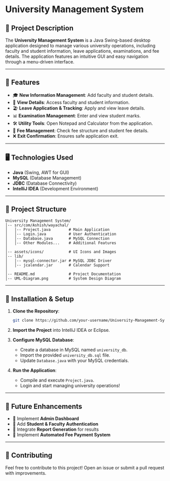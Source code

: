 # University Management System

## 📌 Project Description
The **University Management System** is a Java Swing-based desktop application designed to manage various university operations, including faculty and student information, leave applications, examinations, and fee details. The application features an intuitive GUI and easy navigation through a menu-driven interface.

---

## 🚀 Features
- 🎓 **New Information Management**: Add faculty and student details.
- 📜 **View Details**: Access faculty and student information.
- 🏖️ **Leave Application & Tracking**: Apply and view leave details.
- 📊 **Examination Management**: Enter and view student marks.
- 🛠️ **Utility Tools**: Open Notepad and Calculator from the application.
- 🏦 **Fee Management**: Check fee structure and student fee details.
- ❌ **Exit Confirmation**: Ensures safe application exit.

---

## 🖥️ Technologies Used
- **Java** (Swing, AWT for GUI)
- **MySQL** (Database Management)
- **JDBC** (Database Connectivity)
- **IntelliJ IDEA** (Development Environment)

---

## 📂 Project Structure
```
University Management System/
│-- src/com/Ashish/wayachal/
│   │-- Project.java        # Main Application
│   │-- Login.java          # User Authentication
│   │-- Database.java       # MySQL Connection
│   │-- Other Modules...    # Additional Features
│
│-- assets/icons/           # UI Icons and Images
│-- lib/
│   │-- mysql-connector.jar # MySQL JDBC Driver
│   │-- jcalendar.jar       # Calendar Support
│
│-- README.md               # Project Documentation
│-- UML-Diagram.png         # System Design Diagram
```

---

## 📖 Installation & Setup
1. **Clone the Repository**:
   ```sh
   git clone https://github.com/your-username/University-Management-System.git
   ```

2. **Import the Project** into IntelliJ IDEA or Eclipse.
3. **Configure MySQL Database**:
   - Create a database in MySQL named `university_db`.
   - Import the provided `university_db.sql` file.
   - Update `Database.java` with your MySQL credentials.
4. **Run the Application**:
   - Compile and execute `Project.java`.
   - Login and start managing university operations!

---

## 🎯 Future Enhancements
- 🔹 Implement **Admin Dashboard**
- 🔹 Add **Student & Faculty Authentication**
- 🔹 Integrate **Report Generation** for results
- 🔹 Implement **Automated Fee Payment System**

---

## 🤝 Contributing
Feel free to contribute to this project! Open an issue or submit a pull request with improvements.





